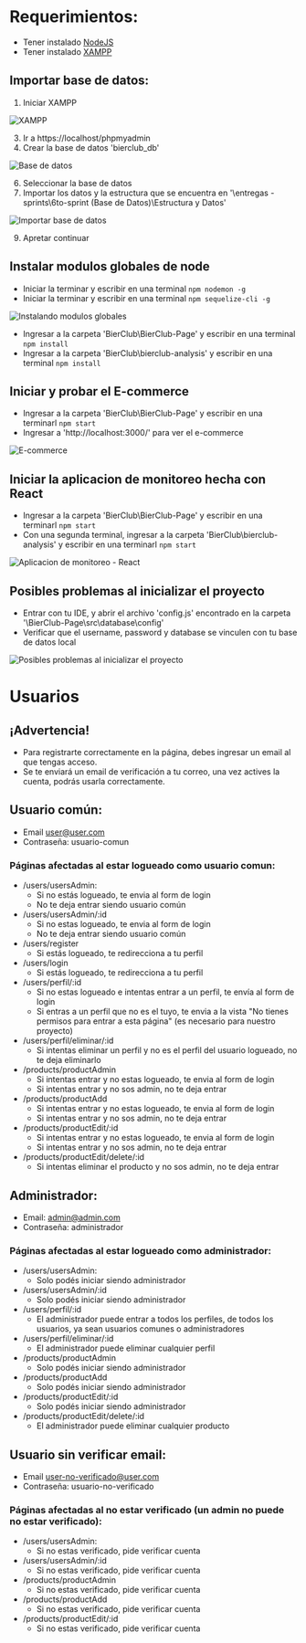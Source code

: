 # Requerimientos:

- Tener instalado [NodeJS](https://nodejs.org/en/)
- Tener instalado [XAMPP](https://www.apachefriends.org/es/index.html)

## Importar base de datos:

1. Iniciar XAMPP

![XAMPP](https://i.imgur.com/bUHmpdK.png)


3. Ir a https://localhost/phpmyadmin
4. Crear la base de datos 'bierclub_db'

![Base de datos](https://i.imgur.com/2yeMNjP.png)

6. Seleccionar la base de datos
7. Importar los datos y la estructura que se encuentra en '\entregas - sprints\6to-sprint (Base de Datos)\Estructura y Datos'

![Importar base de datos](https://i.imgur.com/CyqfPJA.png)

9. Apretar continuar

## Instalar modulos globales de node

- Iniciar la terminar y escribir en una terminal `npm nodemon -g`
- Iniciar la terminar y escribir en una terminal `npm sequelize-cli -g`

![Instalando modulos globales](https://i.imgur.com/Yasfl5z.png)

- Ingresar a la carpeta 'BierClub\BierClub-Page' y escribir en una terminal `npm install`
- Ingresar a la carpeta 'BierClub\bierclub-analysis' y escribir en una terminal `npm install`

## Iniciar y probar el E-commerce

- Ingresar a la carpeta 'BierClub\BierClub-Page' y escribir en una terminarl `npm start`
- Ingresar a 'http://localhost:3000/' para ver el e-commerce

![E-commerce](https://i.imgur.com/SBJZMC0.jpg)

## Iniciar la aplicacion de monitoreo hecha con React

- Ingresar a la carpeta 'BierClub\BierClub-Page' y escribir en una terminarl `npm start`
- Con una segunda terminal, ingresar a la carpeta 'BierClub\bierclub-analysis' y escribir en una terminarl `npm start`

![Aplicacion de monitoreo - React](https://i.imgur.com/SfQsME7.png)

## Posibles problemas al inicializar el proyecto

- Entrar con tu IDE, y abrir el archivo 'config.js' encontrado en la carpeta '\BierClub-Page\src\database\config'
- Verificar que el username, password y database se vinculen con tu base de datos local

![Posibles problemas al inicializar el proyecto](https://i.imgur.com/EDzum1Q.png)



# Usuarios

## ¡Advertencia!
  - Para registrarte correctamente en la página, debes ingresar un email al que tengas acceso.
  - Se te enviará un email de verificación a tu correo, una vez actives la cuenta, podrás usarla correctamente.

## Usuario común:
  - Email user@user.com
  - Contraseña: usuario-comun
### Páginas afectadas al estar logueado como usuario comun:
  - /users/usersAdmin:
    - Si no estás logueado, te envia al form de login
    - No te deja entrar siendo usuario común 
  - /users/usersAdmin/:id
    - Si no estas logueado, te envia al form de login
    - No te deja entrar siendo usuario común
  - /users/register
    - Si estás logueado, te redirecciona a tu perfil
  - /users/login
    - Si estás logueado, te redirecciona a tu perfil
  - /users/perfil/:id
    - Si no estas logueado e intentas entrar a un perfil, te envía al form de login
    - Si entras a un perfil que no es el tuyo, te envia a la vista "No tienes permisos para entrar a esta página" (es necesario para nuestro proyecto)
  - /users/perfil/eliminar/:id
    - Si intentas eliminar un perfil y no es el perfil del usuario logueado, no te deja eliminarlo
  - /products/productAdmin
    - Si intentas entrar y no estas logueado, te envia al form de login
    - Si intentas entrar y no sos admin, no te deja entrar
  - /products/productAdd
    - Si intentas entrar y no estas logueado, te envia al form de login
    - Si intentas entrar y no sos admin, no te deja entrar
  - /products/productEdit/:id
    - Si intentas entrar y no estas logueado, te envia al form de login
    - Si intentas entrar y no sos admin, no te deja entrar
  - /products/productEdit/delete/:id
    - Si intentas eliminar el producto y no sos admin, no te deja entrar
    
## Administrador:
  - Email: admin@admin.com
  - Contraseña: administrador
### Páginas afectadas al estar logueado como administrador:
  - /users/usersAdmin:
    - Solo podés iniciar siendo administrador
  - /users/usersAdmin/:id
    - Solo podés iniciar siendo administrador
  - /users/perfil/:id
    - El administrador puede entrar a todos los perfiles, de todos los usuarios, ya sean usuarios comunes o administradores
  - /users/perfil/eliminar/:id
    - El administrador puede eliminar cualquier perfil
  - /products/productAdmin
    - Solo podés iniciar siendo administrador
  - /products/productAdd
    - Solo podés iniciar siendo administrador
  - /products/productEdit/:id
    - Solo podés iniciar siendo administrador
  - /products/productEdit/delete/:id
    - El administrador puede eliminar cualquier producto

## Usuario sin verificar email:
  - Email user-no-verificado@user.com
  - Contraseña: usuario-no-verificado
### Páginas afectadas al no estar verificado (un admin no puede no estar verificado):
  - /users/usersAdmin:
    - Si no estas verificado, pide verificar cuenta
  - /users/usersAdmin/:id
    - Si no estas verificado, pide verificar cuenta
  - /products/productAdmin
    - Si no estas verificado, pide verificar cuenta
  - /products/productAdd
    - Si no estas verificado, pide verificar cuenta
  - /products/productEdit/:id
    - Si no estas verificado, pide verificar cuenta
  
